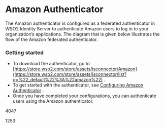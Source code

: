 # Amazon Authenticator

The Amazon authenticator is configured as a federated authenticator in
WSO2 Identity Server to authenticate Amazon users to log in to your
organization’s applications. The diagram that is given below illustrates
the flow of the Amazon federated authenticator.

### Getting started

-   To download the authenticator, go to
    [https://store.wso2.com/store/assets/isconnector/Amazon](https://store.wso2.com/store/assets/isconnector/list?q=%22_default%22%3A%22amazon%22)
    .
-   To get started with the authenticator, see [Configuring Amazon
    Authenticator](https://docs.wso2.com/display/ISCONNECTORS/Configuring+Amazon+Authenticator)
    .
-   Once you have completed your configurations, you can authenticate
    users using the Amazon authenticator.

4047

1253
